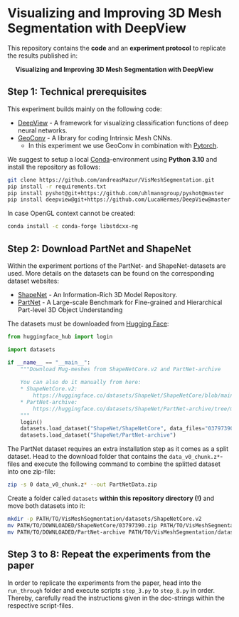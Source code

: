 # Visualizing and Improving 3D Mesh Segmentation with DeepView

This repository contains the **code** and an **experiment protocol** to replicate the results published in:

&emsp; **Visualizing and Improving 3D Mesh Segmentation with DeepView**

## Step 1: Technical prerequisites

This experiment builds mainly on the following code:
- [DeepView](https://github.com/LucaHermes/DeepView) - A framework for visualizing classification functions of deep
  neural networks.
- [GeoConv](https://github.com/andreasMazur/geoconv) - A library for coding Intrinsic Mesh CNNs.
  - In this experiment we use GeoConv in combination with [Pytorch](https://pytorch.org/).

We suggest to setup a local [Conda](https://conda.io/projects/conda/en/latest/user-guide/tasks/manage-environments.html)-environment
using **Python 3.10** and install the repository as follows:

```bash
git clone https://github.com/andreasMazur/VisMeshSegmentation.git
pip install -r requirements.txt
pip install pyshot@git+https://github.com/uhlmanngroup/pyshot@master
pip install deepview@git+https://github.com/LucaHermes/DeepView@master
```

In case OpenGL context cannot be created:
```bash
conda install -c conda-forge libstdcxx-ng
```

## Step 2: Download PartNet and ShapeNet

Within the experiment portions of the PartNet- and ShapeNet-datasets are used. More details on the datasets can be found
on the corresponding dataset websites:
- [ShapeNet](https://shapenet.org/) - An Information-Rich 3D Model Repository.
- [PartNet](https://partnet.cs.stanford.edu/) - A Large-scale Benchmark for Fine-grained and Hierarchical Part-level 3D Object
  Understanding

The datasets must be downloaded from [Hugging Face](https://huggingface.co):
```python
from huggingface_hub import login

import datasets

if __name__ == "__main__":
    """Download Mug-meshes from ShapeNetCore.v2 and PartNet-archive
    
    You can also do it manually from here:
    * ShapeNetCore.v2:
        https://huggingface.co/datasets/ShapeNet/ShapeNetCore/blob/main/03797390.zip
    * PartNet-archive:
        https://huggingface.co/datasets/ShapeNet/PartNet-archive/tree/main
    """
    login()
    datasets.load_dataset("ShapeNet/ShapeNetCore", data_files="03797390.zip")
    datasets.load_dataset("ShapeNet/PartNet-archive")
```

The PartNet dataset requires an extra installation step as it comes as a split dataset.
Head to the download folder that contains the `data_v0_chunk.z*`-files and execute the following command to combine the splitted dataset into one zip-file:

```bash
zip -s 0 data_v0_chunk.z* --out PartNetData.zip
```

Create a folder called `datasets` **within this repository directory (!)** and move both datasets into it:
```bash
mkdir -p PATH/TO/VisMeshSegmentation/datasets/ShapeNetCore.v2
mv PATH/TO/DOWNLOADED/ShapeNetCore/03797390.zip PATH/TO/VisMeshSegmentation/datasets/ShapeNetCore.v2/03797390.zip
mv PATH/TO/DOWNLOADED/PartNet-archive PATH/TO/VisMeshSegmentation/datasets/PartNet-archive
```

## Step 3 to 8: Repeat the experiments from the paper

In order to replicate the experiments from the paper, head into the `run_through` folder and execute scripts `step_3.py`
to `step_8.py` in order.
Thereby, carefully read the instructions given in the doc-strings within the respective script-files.
